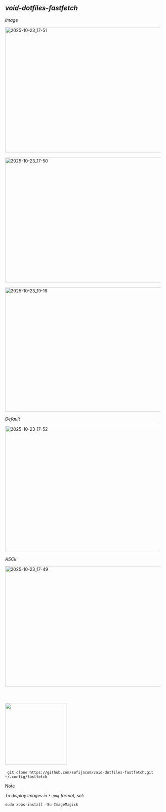 ## _void-dotfiles-fastfetch_


_Image_

<img align="center" width="740" height="406" alt="2025-10-23_17-51" src="https://github.com/user-attachments/assets/4d140575-ae86-46ad-ba72-24a46ab04aa3" />

<br>
<br>
 
<img width="740" height="404" alt="2025-10-23_17-50" src="https://github.com/user-attachments/assets/a8ec7aa7-fd5e-4276-bcec-713ffdd9aeb9" />

<br>
<br>

<img width="740" height="403" alt="2025-10-23_19-16" src="https://github.com/user-attachments/assets/c3a91403-9d8c-48a2-9ab0-dda2a2de749c" />


_Default_

<img width="740" height="409" alt="2025-10-23_17-52" src="https://github.com/user-attachments/assets/0b28c71d-b3f6-4f74-a115-7a20a7ee9de3" />


_ASCII_

<img width="740" height="390" alt="2025-10-23_17-49" src="https://github.com/user-attachments/assets/e93cda67-d426-4338-81e7-933c62b95250" />


<br>


<a id="installation"></a>  
<img src="https://github.com/user-attachments/assets/7e1e2fa0-ab50-4901-a024-fe731fb44ab3" width="200"/>
---

```
 git clone https://github.com/sofijacom/void-dotfiles-fastfetch.git ~/.config/fastfetch
```


> [!NOTE] 
> _To display images in `*.png` format, set_:


```
sudo xbps-install -Su ImageMagick
```
